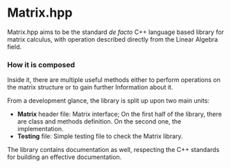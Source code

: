# Matrix.hpp

Matrix.hpp aims to be the standard *de facto* C++ language based library for matrix calculus, with operation described directly from the Linear Algebra field.

### How it is composed

Inside it, there are multiple useful methods either to perform operations on the matrix structure or to gain further Information about it.

From a development glance, the library is split up upon two main units:

* **Matrix** header file: Matrix interface; On the first half of the library, there are class and methods definition. On the second one, the implementation.
* **Testing** file: Simple testing file to check the Matrix library. 

The library contains documentation as well, respecting the C++ standards for building an effective documentation.

